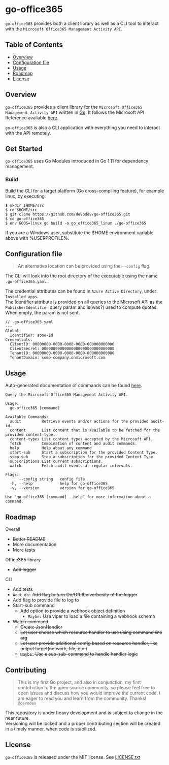 # go-office365
`go-office365` provides both a client library as well as a CLI tool to interact with the `Microsoft Office365 Management Activity API`.

## Table of Contents

- [Overview](#overview)
- [Configuration file](#configuration-file)
- [Usage](#usage)
- [Roadmap](#roadmap)
- [License](#license)

## Overview
`go-office365` provides a client library for the `Microsoft Office365 Management Activity API` written in [Go](https://golang.org/). It follows the Microsoft API Reference available [here](https://docs.microsoft.com/en-us/office/office-365-management-api/office-365-management-activity-api-reference).

`go-office365` is also a CLI application with everything you need to interact with the API remotely.

## Get Started
`go-office365` uses Go Modules introduced in Go 1.11 for dependency management.

### Build
Build the CLI for a target platform (Go cross-compiling feature), for example linux, by executing:
```
$ mkdir $HOME/src
$ cd $HOME/src
$ git clone https://github.com/devodev/go-office365.git
$ cd go-office365
$ env GOOS=linux go build -o go_office365_linux ./go-office365
```
If you are a Windows user, substitute the $HOME environment variable above with %USERPROFILE%.

## Configuration file
> An alternative location can be provided using the `--config` flag.

The CLI will look into the root directory of the executable using the name `.go-office365.yaml`.

The credential attributes can be found in `Azure Active Directory`, under: `Installed apps`.</br>
The Identifier attribute is provided on all queries to the Microsoft API as the `PublisherIdentifier` query param and is(was?) used to compute quotas. When empty, the param is not sent.

```
// .go-office365.yaml
---
Global:
  Identifier: some-id
Credentials:
  ClientID: 00000000-0000-0000-0000-000000000000
  ClientSecret: 00000000000000000000000000000000
  TenantID: 00000000-0000-0000-0000-000000000000
  TenantDomain: some-company.onmicrosoft.com
```

## Usage
Auto-generated documentation of commands can be found [here](./go-office365/docs/go-office365.md).
```
Query the Microsoft Office365 Management Activity API.

Usage:
  go-office365 [command]

Available Commands:
  audit         Retrieve events and/or actions for the provided audit-id.
  content       List content that is available to be fetched for the provided content-type.
  content-types List content types accepted by the Microsoft API.
  fetch         Combination of content and audit commands.
  help          Help about any command
  start-sub     Start a subscription for the provided Content Type.
  stop-sub      Stop a subscription for the provided Content Type.
  subscriptions List current subscriptions.
  watch         Fetch audit events at regular intervals.

Flags:
      --config string   config file
  -h, --help            help for go-office365
  -v, --version         version for go-office365

Use "go-office365 [command] --help" for more information about a command.
```

## Roadmap
Overall
- <strike>Better README</strike>
- More documentation
- More tests

<strike>Office365 library</strike>
- <strike>Add logger</strike>

CLI
- Add tests
- `Wont do:` <strike>Add flag to turn On/Off the verbosity of the logger</strike>
- Add flag to provide file to log to
- Start-sub command
  - Add option to provide a webhook object definition
    - `Maybe:` Use viper to load a file containing a webhook schema
- <strike>Watch command</strike>
  - <strike>Create JsonHandler</strike>
  - <strike>Let user choose which resource handler to use using command line arg</strike>
  - <strike>Let user provide additional config based on resource handler, like output target(network, file, etc.)</strike>
  - <strike>`Maybe:` Use a sub-sub-command to handle handler logic</strike>

## Contributing
> This is my first Go project, and also in conjunction, my first contribution to the open source community, so please feel free to open issues and discuss how you would improve the current code. I am eager to read you and learn from the community. Thanks!</br>`@devodev`

This repository is under heavy development and is subject to change in the near future.</br>
Versioning will be locked and a proper contributing section will be created in a timely manner, when code is stabilized.</br>

## License
`go-office365` is released under the MIT license. See [LICENSE.txt](LICENSE.txt)
